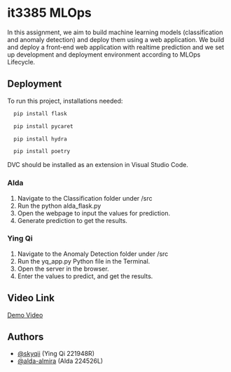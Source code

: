# it3385 MLOps

In this assignment, we aim to build machine learning models (classification and anomaly detection) and deploy them using a web application. We build and deploy a front-end web application with realtime prediction and we set up development and deployment environment according to MLOps Lifecycle.

## Deployment

To run this project, installations needed:
```bash
  pip install flask
```
```bash
  pip install pycaret
```
```bash
  pip install hydra
```
```bash
  pip install poetry
```
DVC should be installed as an extension in Visual Studio Code.


### **Alda**
  1. Navigate to the Classification folder under /src
  2. Run the python alda_flask.py
  3. Open the webpage to input the values for prediction.
  4. Generate prediction to get the results.

### **Ying Qi**
  1. Navigate to the Anomaly Detection folder under /src
  2. Run the yq_app.py Python file in the Terminal.
  3. Open the server in the browser.
  4. Enter the values to predict, and get the results.

## Video Link
[Demo Video](https://youtu.be/j_ITsjdmcX0)


## Authors

- [@skyqii](https://www.github.com/skyqii) (Ying Qi 221948R)
- [@alda-almira](https://www.github.com/alda-almira) (Alda 224526L)
